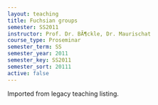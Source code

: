 ```yaml
---
layout: teaching
title: Fuchsian groups
semester: SS2011
instructor: Prof. Dr. BÃ¶ckle, Dr. Maurischat
course_type: Proseminar
semester_term: SS
semester_year: 2011
semester_key: SS2011
semester_sort: 20111
active: false
---
```

Imported from legacy teaching listing.
